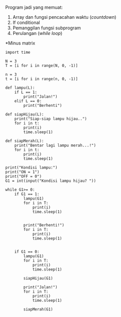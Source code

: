 Program jadi yang memuat:
1. Array dan fungsi pencacahan waktu (*countdown*)
2. If conditional
3. Pemanggilan fungsi subprogram
4. Perulangan (*while loop*)

*Minus matrix

```
import time

N = 3
T = [i for i in range(N, 0, -1)]

n = 3
t = [i for i in range(n, 0, -1)]

def lampu(L):
    if L == 1:
        print("Jalan!")
    elif L == 0:
        print("Berhenti")

def siapHijau(L):
    print("Siap-siap lampu hijau..")
    for i in t:
        print(i)
        time.sleep(1)

def siapMerah(L):
    print("Bentar lagi lampu merah...!")
    for i in t:
        print(i)
        time.sleep(1)

print("Kondisi lampu:")
print("ON = 1")
print("OFF = 0")
G1 = int(input("Kondisi lampu hijau? "))

while G1>= 0:
    if G1 == 1:
        lampu(G1)
        for i in T: 
            print(i)
            time.sleep(1)
        
        
        print("Berhenti!")
        for i in T: 
            print(i)
            time.sleep(1)

        
    if G1 == 0:
        lampu(G1)
        for i in T: 
            print(i)
            time.sleep(1)
        
        siapHijau(G1)

        print("Jalan!")
        for i in T: 
            print(i)
            time.sleep(1)
        
        siapMerah(G1)
```
